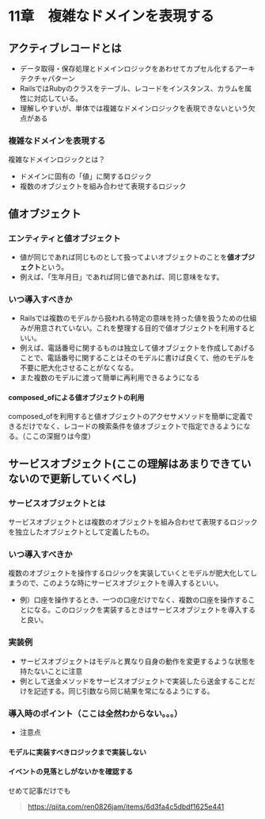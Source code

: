 # 11章　複雑なドメインを表現する

## アクティブレコードとは
- データ取得・保存処理とドメインロジックをあわせてカプセル化するアーキテクチャパターン
- RailsではRubyのクラスをテーブル、レコードをインスタンス、カラムを属性に対応している。
- 理解しやすいが、単体では複雑なドメインロジックを表現できないという欠点がある

### 複雑なドメインを表現する
複雑なドメインロジックとは？
- ドメインに固有の「値」に関するロジック
- 複数のオブジェクトを組み合わせて表現するロジック

## 値オブジェクト
### エンティティと値オブジェクト
- 値が同じであれば同じものとして扱ってよいオブジェクトのことを**値オブジェクト**という。
- 例えば、「生年月日」であれば同じ値であれば、同じ意味をなす。

### いつ導入すべきか
- Railsでは複数のモデルから扱われる特定の意味を持った値を扱うための仕組みが用意されていない。これを整理する目的で値オブジェクトを利用するといい。
- 例えば、電話番号に関するものは独立して値オブジェクトを作成してあげることで、電話番号に関することはそのモデルに書けば良くて、他のモデルを不要に肥大化させることがなくなる。
- また複数のモデルに渡って簡単に再利用できるようになる

#### composed_ofによる値オブジェクトの利用
composed_ofを利用すると値オブジェクトのアクセサメソッドを簡単に定義できるだけでなく、レコードの検索条件を値オブジェクトで指定できるようになる。（ここの深掘りは今度）

## サービスオブジェクト(ここの理解はあまりできていないので更新していくべし)

### サービスオブジェクトとは
サービスオブジェクトとは複数のオブジェクトを組み合わせて表現するロジックを独立したオブジェクトとして定義したもの。

### いつ導入すべきか
複数のオブジェクトを操作するロジックを実装していくとモデルが肥大化してしまうので、このような時にサービスオブジェクトを導入するといい。
- 例）口座を操作するとき、一つの口座だけでなく、複数の口座を操作することになる。このロジックを実装するときはサービスオブジェクトを導入すると良い。

### 実装例
- サービスオブジェクトはモデルと異なり自身の動作を変更するような状態を持たないことに注意
- 例として送金メソッドをサービスオブジェクトで実装したら送金することだけを記述する。同じ引数なら同じ結果を常になるようにする。

### 導入時のポイント（ここは全然わからない。。。）
- 注意点
#### モデルに実装すべきロジックまで実装しない
#### イベントの見落としがないかを確認する

せめて記事だけでも
>https://qiita.com/ren0826jam/items/6d3fa4c5dbdf1625e441

